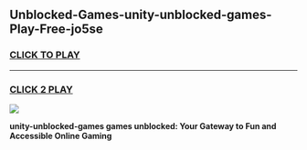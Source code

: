 
## Unblocked-Games-unity-unblocked-games-Play-Free-jo5se
<h3>
<a href="https://premium76.site?title=unity-unblocked-games&ref=23A">CLICK TO PLAY</a></h3>
<hr>

<h3>
<a href="https://premium76.site?title=unity-unblocked-games&ref=23A">CLICK 2 PLAY</a>
  
</h3>

<a href="https://premium76.site?title=unity-unblocked-games&ref=23A"><img src="https://clearcache.store/games.png"></a>


**unity-unblocked-games games unblocked: Your Gateway to Fun and Accessible Online Gaming**
